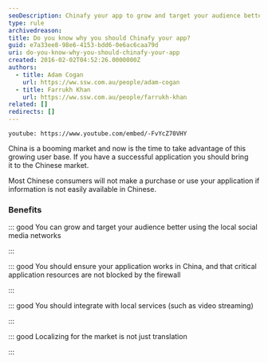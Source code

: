 ```yaml
---
seoDescription: Chinafy your app to grow and target your audience better using local social media networks, ensure application resources are not blocked by China's firewall, integrate with local services, and localize for market nuances beyond translation.
type: rule
archivedreason:
title: Do you know why you should Chinafy your app?
guid: e7a33ee8-98e6-4153-bdd6-0e6ac6caa79d
uri: do-you-know-why-you-should-chinafy-your-app
created: 2016-02-02T04:52:26.0000000Z
authors:
  - title: Adam Cogan
    url: https://ww.ssw.com.au/people/adam-cogan
  - title: Farrukh Khan
    url: https://ww.ssw.com.au/people/farrukh-khan
related: []
redirects: []
---
```


`youtube: https://www.youtube.com/embed/-FvYcZ70VHY`

<!--endintro-->

China is a booming market and now is the time to take advantage of this growing user base. If you have a successful application you should bring it to the Chinese market.

Most Chinese consumers will not make a purchase or use your application if information is not easily available in Chinese.

### Benefits

::: good
You can grow and target your audience better using the local social media networks

:::

::: good
You should ensure your application works in China, and that critical application resources are not blocked by the firewall

:::

::: good
You should integrate with local services (such as video streaming)

:::

::: good
Localizing for the market is not just translation

:::
